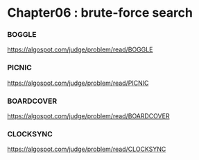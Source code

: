 Chapter06 : brute-force search
==============================

### BOGGLE 
  https://algospot.com/judge/problem/read/BOGGLE

### PICNIC 
  https://algospot.com/judge/problem/read/PICNIC

### BOARDCOVER 
  https://algospot.com/judge/problem/read/BOARDCOVER

### CLOCKSYNC 
  https://algospot.com/judge/problem/read/CLOCKSYNC
